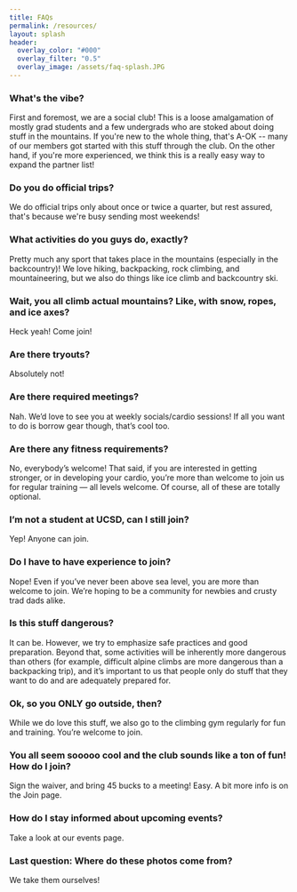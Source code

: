 ```yaml
---
title: FAQs
permalink: /resources/
layout: splash
header:
  overlay_color: "#000"
  overlay_filter: "0.5"
  overlay_image: /assets/faq-splash.JPG
---
```

### What's the vibe?
First and foremost, we are a social club! This is a loose amalgamation of mostly grad students and a few undergrads who are stoked about doing stuff in the mountains. If you're new to the whole thing, that's A-OK -- many of our members got started with this stuff through the club. On the other hand, if you're more experienced, we think this is a really easy way to expand the partner list! 

### Do you do official trips?
We do official trips only about once or twice a quarter, but rest assured, that's because we're busy sending most weekends! 

### What activities do you guys do, exactly?
Pretty much any sport that takes place in the mountains (especially in the backcountry)! We love hiking, backpacking, rock climbing, and mountaineering, but we also do things like ice climb and backcountry ski.


### Wait, you all climb actual mountains? Like, with snow, ropes, and ice axes?
Heck yeah! Come join!

### Are there tryouts?
Absolutely not!

### Are there required meetings?
Nah. We’d love to see you at weekly socials/cardio sessions! If all you want to do is borrow gear though, that’s cool too.

### Are there any fitness requirements?
No, everybody’s welcome! That said, if you are interested in getting stronger, or in developing your cardio, you’re more than welcome to join us for regular training — all levels welcome. Of course, all of these are totally optional.

### I’m not a student at UCSD, can I still join?
Yep! Anyone can join.

### Do I have to have experience to join?
Nope! Even if you’ve never been above sea level, you are more than welcome to join. We’re hoping to be a community for newbies and crusty trad dads alike.

### Is this stuff dangerous?
It can be. However, we try to emphasize safe practices and good preparation. Beyond that, some activities will be inherently more dangerous than others (for example, difficult alpine climbs are more dangerous than a backpacking trip), and it’s important to us that people only do stuff that they want to do and are adequately prepared for.


### Ok, so you ONLY go outside, then?
While we do love this stuff, we also go to the climbing gym regularly for fun and training. You’re welcome to join.

### You all seem sooooo cool and the club sounds like a ton of fun! How do I join?
Sign the waiver, and bring 45 bucks to a meeting! Easy. A bit more info is on the Join page.

### How do I stay informed about upcoming events?
Take a look at our events page.

### Last question: Where do these photos come from?
We take them ourselves!
